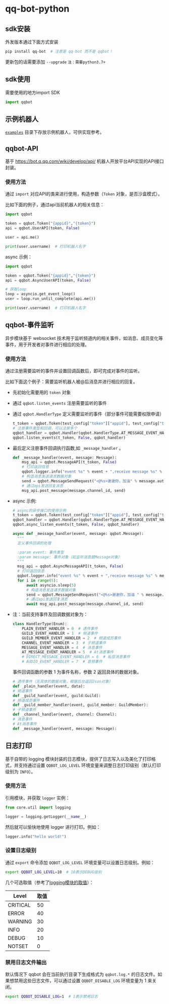 # qq-bot-python

## sdk安装

外发版本通过下面方式安装

``` bash
pip install qq-bot  # 注意是 qq-bot 而不是 qqbot！
```

更新包的话需要添加 ``--upgrade`` ``注：需要python3.7+``

## sdk使用

需要使用的地方import SDK

```python
import qqbot
```

## 示例机器人

[`examples`](./examples/) 目录下存放示例机器人，可供实现参考。

## qqbot-API

基于 https://bot.q.qq.com/wiki/develop/api/ 机器人开放平台API实现的API接口封装。

### 使用方法

通过 `import` 对应API的类来进行使用，构造参数（`Token` 对象，是否沙盒模式）。

比如下面的例子，通过api当前机器人的相关信息：

``` py
import qqbot

token = qqbot.Token("{appid}","{token}")
api = qqbot.UserAPI(token, False)

user = api.me()

print(user.username)  # 打印机器人名字
```

async 示例：

``` py
import qqbot

token = qqbot.Token("{appid}","{token}")
api = qqbot.AsyncUserAPI(token, False)

# 获取loop
loop = asyncio.get_event_loop()
user = loop.run_until_complete(api.me())

print(user.username)  # 打印机器人名字
```

## qqbot-事件监听

异步模块基于 websocket 技术用于监听频道内的相关事件，如消息、成员变化等事件，用于开发者对事件进行相应的处理。

### 使用方法

通过注册需要监听的事件并设置回调函数后，即可完成对事件的监听。

比如下面这个例子：需要监听机器人被@后消息并进行相应的回复。

- 先初始化需要用的 `token` 对象
- 通过 `qqbot.listen_events` 注册需要监听的事件
- 通过 `qqbot.HandlerType` 定义需要监听的事件（部分事件可能需要权限申请）

  ``` py
  t_token = qqbot.Token(test_config["token"]["appid"], test_config["token"]["token"])
  # 注册事件类型和回调，可以注册多个
  qqbot_handler = qqbot.Handler(qqbot.HandlerType.AT_MESSAGE_EVENT_HANDLER, _message_handler)
  qqbot.listen_events(t_token, False, qqbot_handler)
  ```

- 最后定义注册事件回调执行函数,如 `_message_handler` 。

  ``` py
  def _message_handler(event, message: Message):
      msg_api = qqbot.MessageAPI(t_token, False)
      # 打印返回信息
      qqbot.logger.info("event %s" % event + ",receive message %s" % message.content)
      # 构造消息发送请求数据对象
      send = qqbot.MessageSendRequest("<@%s>谢谢你，加油" % message.author.id, message.id)
      # 通过api发送回复消息
      msg_api.post_message(message.channel_id, send)
  ```

- async 示例:

  ``` py
  # async的异步接口的使用示例
  t_token = qqbot.Token(test_config["token"]["appid"], test_config["token"]["token"])
  qqbot_handler = qqbot.Handler(qqbot.HandlerType.AT_MESSAGE_EVENT_HANDLER, _message_handler)
  qqbot.async_listen_events(t_token, False, qqbot_handler)
  ```
  ``` py
  async def _message_handler(event, message: qqbot.Message):
    """
    定义事件回调的处理

    :param event: 事件类型
    :param message: 事件对象（如监听消息是Message对象）
    """
    msg_api = qqbot.AsyncMessageAPI(t_token, False)
    # 打印返回信息
    qqbot.logger.info("event %s" % event + ",receive message %s" % message.content)
    for i in range(5):
        await asyncio.sleep(5)
        # 构造消息发送请求数据对象
        send = qqbot.MessageSendRequest("<@%s>谢谢你，加油 " % message.author.id, message.id)
        # 通过api发送回复消息
        await msg_api.post_message(message.channel_id, send)

  ```
- 注：当前支持事件及回调数据对象为：

  ``` py
  class HandlerType(Enum):
      PLAIN_EVENT_HANDLER = 0  # 透传事件
      GUILD_EVENT_HANDLER = 1  # 频道事件
      GUILD_MEMBER_EVENT_HANDLER = 2  # 频道成员事件
      CHANNEL_EVENT_HANDLER = 3  # 子频道事件
      MESSAGE_EVENT_HANDLER = 4  # 消息事件
      AT_MESSAGE_EVENT_HANDLER = 5  # At消息事件
      # DIRECT_MESSAGE_EVENT_HANDLER = 6  # 私信消息事件
      # AUDIO_EVENT_HANDLER = 7  # 音频事件
  ```

  事件回调函数的参数 1 为事件名称，参数 2 返回具体的数据对象。

  ``` py
  # 透传事件（无具体的数据对象，根据后台返回Json对象）
  def _plain_handler(event, data):
  # 频道事件
  def _guild_handler(event, guild:Guild):
  # 频道成员事件
  def _guild_member_handler(event, guild_member: GuildMember):
  # 子频道事件
  def _channel_handler(event, channel: Channel):
  # 消息事件
  # At消息事件
  def _message_handler(event, message: Message):
  ```

## 日志打印

基于自带的 logging 模块封装的日志模块，提供了日志写入以及美化了打印格式，并支持通过设置 `QQBOT_LOG_LEVEL` 环境变量来调整日志打印级别（默认打印级别为 `INFO`）。

### 使用方法

引用模块，并获取 `logger` 实例：

``` py
from core.util import logging

logger = logging.getLogger(__name__)
```

然后就可以愉快地使用 logger 进行打印。例如：

``` py
logger.info("hello world!")
```

### 设置日志级别

通过 `export` 命令添加 `QQBOT_LOG_LEVEL` 环境变量可以设置日志级别。例如：

``` bash
export QQBOT_LOG_LEVEL=10  # 10表示DEBUG级别
```

几个可选取值（参考了[logging模块的取值](https://docs.python.org/3/library/logging.html#levels)）：

| Level | 取值 |
| ----- | ------------- |
| CRITICAL  | 50  |
| ERROR | 40 |
| WARNING | 30 |
| INFO | 20 |
| DEBUG | 10 |
| NOTSET | 0 |

### 禁用日志文件输出

默认情况下 qqbot 会在当前执行目录下生成格式为 `qqbot.log.*` 的日志文件。如果想禁用这些日志文件，可以通过设置 `QQBOT_DISABLE_LOG` 环境变量为 1 来关闭。

``` bash
export QQBOT_DISABLE_LOG=1  # 1表示禁用日志
```